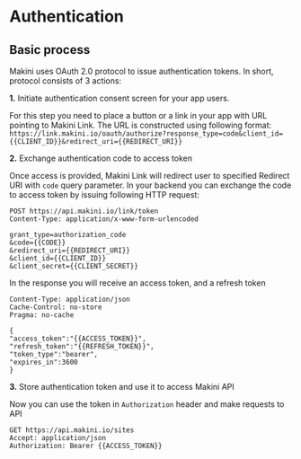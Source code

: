 # Authentication

## Basic process

Makini uses OAuth 2.0 protocol to issue authentication tokens. In short, protocol consists of 3 actions:

**1.** Initiate authentication consent screen for your app users.

For this step you need to place a button or a link in your app with URL pointing to Makini Link.
The URL is constructed using following format: `https://link.makini.io/oauth/authorize?response_type=code&client_id={{CLIENT_ID}}&redirect_uri={{REDIRECT_URI}}`

**2.** Exchange authentication code to access token

Once access is provided, Makini Link will redirect user to specified Redirect URI with `code` query parameter.
In your backend you can exchange the code to access token by issuing following HTTP request:

```
POST https://api.makini.io/link/token
Content-Type: application/x-www-form-urlencoded

grant_type=authorization_code
&code={{CODE}}
&redirect_uri={{REDIRECT_URI}}
&client_id={{CLIENT_ID}}
&client_secret={{CLIENT_SECRET}}
```

In the response you will receive an access token, and a refresh token

```
Content-Type: application/json
Cache-Control: no-store
Pragma: no-cache

{
"access_token":"{{ACCESS_TOKEN}}",
"refresh_token":"{{REFRESH_TOKEN}}",
"token_type":"bearer",
"expires_in":3600
}
```

**3.** Store authentication token and use it to access Makini API

Now you can use the token in `Authorization` header and make requests to API

```
GET https://api.makini.io/sites
Accept: application/json
Authorization: Bearer {{ACCESS_TOKEN}}
```
